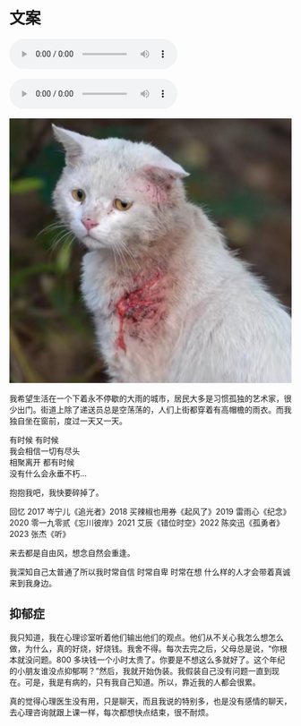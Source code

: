 # 文案

<audio controls="controls" src="assets/7235993455749614396-20230523101943-vkl4jzf.mp3" data-src="assets/7235993455749614396-20230523101943-vkl4jzf.mp3"></audio>

<audio controls="controls" src="assets/7235948774571428665-20230523102114-6ckottc.mp3" data-src="assets/7235948774571428665-20230523102114-6ckottc.mp3"></audio>

​![Screenshot_2023-05-23-10-37-55-056-edit_com.ss.android.ugc.aweme](assets/Screenshot_2023-05-23-10-37-55-056-edit_com.ss.android.ugc.aweme-20230523103804-499olr0.jpg)​

我希望生活在一个下着永不停歇的大雨的城市，居民大多是习惯孤独的艺术家，很少出门。街道上除了递送员总是空荡荡的，人们上街都穿着有高帽檐的雨衣。而我独自坐在窗前，度过一天又一天。

有时候 有时候  
我会相信一切有尽头  
相聚离开 都有时候  
没有什么会永垂不朽…

抱抱我吧，我快要碎掉了。

回忆 2017 岑宁儿《追光者》2018 买辣椒也用券《起风了》2019 雷雨心《纪念》2020 零一九零贰《忘川彼岸》2021 艾辰《错位时空》2022 陈奕迅《孤勇者》2023 张杰《听》

来去都是自由风，想念自然会重逢。

我深知自己太普通了所以我时常自信 时常自卑 时常在想 什么样的人才会带着真诚来到我身边。

## 抑郁症

我只知道，我在心理诊室听着他们输出他们的观点。他们从不关心我怎么想怎么做，为什么，真的好烧，好烧钱。我舍不得。每次去完之后，父母总是说，“你根本就没问题。800 多块钱一个小时太贵了。你要是不想这么多就好了。这个年纪的小朋友谁没点抑郁啊？”然后，我就开始伪装。我假装自己没有问题一直到现在。可是，我是有病的，只有我自己知道。所以，靠近我的人都会很累。

真的觉得心理医生没有用，只是聊天，而且我说的特别多，也是没有感情的聊天，去心理咨询就跟上课一样，每次都想快点结束，很不耐烦。

‍
